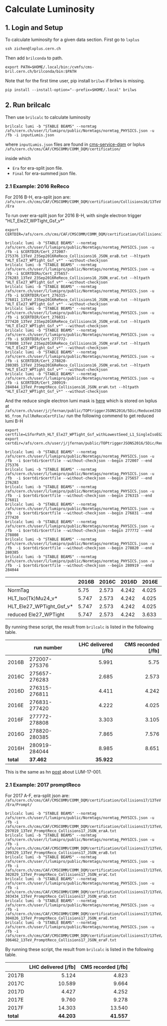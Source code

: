 # Calculate Luminosity

## 1. Login and Setup
To calculate luminosity for a given data section. First go to `lxplus`
```shell
ssh zichen@lxplus.cern.ch
```

Then add `brilconda` to path.
```shell
export PATH=$HOME/.local/bin:/cvmfs/cms-bril.cern.ch/brilconda/bin:$PATH
```

Note that for the first time user, pip install `brilws` if brilws is missing.
```shell
pip install --install-option="--prefix=$HOME/.local" brilws
```

## 2. Run brilcalc
Then use `brilcalc` to calculate luminosity

```shell
brilcalc lumi -b "STABLE BEAMS" --normtag /afs/cern.ch/user/l/lumipro/public/Normtags/normtag_PHYSICS.json -u /fb -i inputLumis.json 
```
where `inputLumis.json` files are found in [cms-service-dqm](https://cms-service-dqm.web.cern.ch/cms-service-dqm/CAF/certification/) or lxplus `/afs/cern.ch/cms/CAF/CMSCOMM/COMM_DQM/certification/`

inside which 
* `Era` for era-split json file.
* `Final` for era-summed json file.

### 2.1 Example: 2016 ReReco
For 2016 B-H, era-split json are: `/afs/cern.ch/cms/CAF/CMSCOMM/COMM_DQM/certification/Collisions16/13TeV/Era`

To run over era-split json for 2016 B-H, with single electron trigger "HLT_Ele27_WPTight_Gsf_v*"
```shell
export CERTDIR=/afs/cern.ch/cms/CAF/CMSCOMM/COMM_DQM/certification/Collisions16/13TeV/Era/ReReco/

brilcalc lumi -b "STABLE BEAMS" --normtag /afs/cern.ch/user/l/lumipro/public/Normtags/normtag_PHYSICS.json -u /fb -i $CERTDIR/Cert_272007-275376_13TeV_23Sep2016ReReco_Collisions16_JSON_eraB.txt --hltpath "HLT_Ele27_WPTight_Gsf_v*" --without-checkjson 
brilcalc lumi -b "STABLE BEAMS" --normtag /afs/cern.ch/user/l/lumipro/public/Normtags/normtag_PHYSICS.json -u /fb -i $CERTDIRo/Cert_275657-276283_13TeV_23Sep2016ReReco_Collisions16_JSON_eraC.txt --hltpath "HLT_Ele27_WPTight_Gsf_v*" --without-checkjson 
brilcalc lumi -b "STABLE BEAMS" --normtag /afs/cern.ch/user/l/lumipro/public/Normtags/normtag_PHYSICS.json -u /fb -i $CERTDIR/Cert_276315-276811_13TeV_23Sep2016ReReco_Collisions16_JSON_eraD.txt --hltpath "HLT_Ele27_WPTight_Gsf_v*" --without-checkjson 
brilcalc lumi -b "STABLE BEAMS" --normtag /afs/cern.ch/user/l/lumipro/public/Normtags/normtag_PHYSICS.json -u /fb -i $CERTDIR/Cert_276831-277420_13TeV_23Sep2016ReReco_Collisions16_JSON_eraE.txt --hltpath "HLT_Ele27_WPTight_Gsf_v*" --without-checkjson 
brilcalc lumi -b "STABLE BEAMS" --normtag /afs/cern.ch/user/l/lumipro/public/Normtags/normtag_PHYSICS.json -u /fb -i $CERTDIR/Cert_277772-278808_13TeV_23Sep2016ReReco_Collisions16_JSON_eraF.txt --hltpath "HLT_Ele27_WPTight_Gsf_v*" --without-checkjson 
brilcalc lumi -b "STABLE BEAMS" --normtag /afs/cern.ch/user/l/lumipro/public/Normtags/normtag_PHYSICS.json -u /fb -i $CERTDIR/Cert_278820-280385_13TeV_23Sep2016ReReco_Collisions16_JSON_eraG.txt --hltpath "HLT_Ele27_WPTight_Gsf_v*" --without-checkjson 
brilcalc lumi -b "STABLE BEAMS" --normtag /afs/cern.ch/user/l/lumipro/public/Normtags/normtag_PHYSICS.json -u /fb -i $CERTDIR/Cert_280919-284044_13TeV_PromptReco_Collisions16_JSON_eraH.txt --hltpath "HLT_Ele27_WPTight_Gsf_v*" --without-checkjson 
```

And the reduce single electron lumi mask is [here](https://twiki.cern.ch/twiki/bin/viewauth/CMS/TopTrigger#Summary_for_2016_Run2016B_H_25_n)
which is stored on lxplus at `/afs/cern.ch/user/j/jfernan/public/TOPtriggerJSONS2016/5Dic/ReducedJSONS_from_FullReRecoCertFile/`
run the following commend to get reduced lumi B-H

```
export certfile=LSforPath_HLT_Ele27_WPTight_Gsf_withLowestSeed_L1_SingleIsoEG26_OR_L1_SingleIsoEG28.json
export certdir=/afs/cern.ch/user/j/jfernan/public/TOPtriggerJSONS2016/5Dic/ReducedJSONS_from_FullReRecoCertFile/

brilcalc lumi -b "STABLE BEAMS" --normtag /afs/cern.ch/user/l/lumipro/public/Normtags/normtag_PHYSICS.json -u /fb  -i $certdir$certfile --without-checkjson --begin 272007 --end 275376
brilcalc lumi -b "STABLE BEAMS" --normtag /afs/cern.ch/user/l/lumipro/public/Normtags/normtag_PHYSICS.json -u /fb  -i $certdir$certfile --without-checkjson --begin 275657 --end 276283
brilcalc lumi -b "STABLE BEAMS" --normtag /afs/cern.ch/user/l/lumipro/public/Normtags/normtag_PHYSICS.json -u /fb  -i $certdir$certfile --without-checkjson --begin 276315 --end 276811
brilcalc lumi -b "STABLE BEAMS" --normtag /afs/cern.ch/user/l/lumipro/public/Normtags/normtag_PHYSICS.json -u /fb  -i $certdir$certfile --without-checkjson --begin 276831 --end 277420
brilcalc lumi -b "STABLE BEAMS" --normtag /afs/cern.ch/user/l/lumipro/public/Normtags/normtag_PHYSICS.json -u /fb  -i $certdir$certfile --without-checkjson --begin 277772 --end 278808
brilcalc lumi -b "STABLE BEAMS" --normtag /afs/cern.ch/user/l/lumipro/public/Normtags/normtag_PHYSICS.json -u /fb  -i $certdir$certfile --without-checkjson --begin 278820 --end 280385
brilcalc lumi -b "STABLE BEAMS" --normtag /afs/cern.ch/user/l/lumipro/public/Normtags/normtag_PHYSICS.json -u /fb  -i $certdir$certfile --without-checkjson --begin 280919 --end 284044

```

|                          | 2016B | 2016C | 2016D | 2016E | 2016F | 2016G | 2016H | Total      |
|--------------------------|-------|-------|-------|-------|-------|-------|-------|------------|
| NormTag                  | 5.75  | 2.573 | 4.242 | 4.025 | 3.105 | 7.576 | 8.651 | **35.922** |
| HLT_Iso(Tk)Mu24_v*       | 5.747 | 2.573 | 4.242 | 4.025 | 3.105 | 7.576 | 8.651 | **35.919** |
| HLT_Ele27_WPTight_Gsf_v* | 5.747 | 2.573 | 4.242 | 4.025 | 3.105 | 7.576 | 8.651 | **35.919** |
| reduced Ele27_WPTight    | 5.747 | 2.573 | 4.242 | 3.633 | 2.905 | 6.156 | 6.094 | **31.351** |

By running these script, the result from `brilcalc` is listed in the following table.

|       |  run number   | LHC delivered [/fb] | CMS recorded [/fb] |
|-------|---------------|--------------------:|-------------------:|
| 2016B | 272007-275376 |               5.991 |               5.75 |
| 2016C | 275657-276283 |               2.685 |              2.573 |
| 2016D | 276315-276811 |               4.411 |              4.242 |
| 2016E | 276831-277420 |               4.222 |              4.025 |
| 2016F | 277772-278808 |               3.303 |              3.105 |
| 2016G | 278820-280385 |               7.865 |              7.576 |
| 2016H | 280919-284044 |               8.985 |              8.651 |
| **total** |      **37.462** |         **35.922** |



This is the same as hn [post](https://hypernews.cern.ch/HyperNews/CMS/get/luminosity/688.html) about LUM-17-001.

### 2.1 Example: 2017 promptReco
For 2017 A-F, era-split json are: `/afs/cern.ch/cms/CAF/CMSCOMM/COMM_DQM/certification/Collisions17/13TeV/Era/Prompt/`

```shell
brilcalc lumi -b "STABLE BEAMS" --normtag /afs/cern.ch/user/l/lumipro/public/Normtags/normtag_PHYSICS.json -u /fb -i /afs/cern.ch/cms/CAF/CMSCOMM/COMM_DQM/certification/Collisions17/13TeV/Era/Prompt/Cert_294927-297019_13TeV_PromptReco_Collisions17_JSON_eraA.txt
brilcalc lumi -b "STABLE BEAMS" --normtag /afs/cern.ch/user/l/lumipro/public/Normtags/normtag_PHYSICS.json -u /fb -i /afs/cern.ch/cms/CAF/CMSCOMM/COMM_DQM/certification/Collisions17/13TeV/Era/Prompt/Cert_297020-299329_13TeV_PromptReco_Collisions17_JSON_eraB.txt
brilcalc lumi -b "STABLE BEAMS" --normtag /afs/cern.ch/user/l/lumipro/public/Normtags/normtag_PHYSICS.json -u /fb -i /afs/cern.ch/cms/CAF/CMSCOMM/COMM_DQM/certification/Collisions17/13TeV/Era/Prompt/Cert_299337-302029_13TeV_PromptReco_Collisions17_JSON_eraC.txt
brilcalc lumi -b "STABLE BEAMS" --normtag /afs/cern.ch/user/l/lumipro/public/Normtags/normtag_PHYSICS.json -u /fb -i /afs/cern.ch/cms/CAF/CMSCOMM/COMM_DQM/certification/Collisions17/13TeV/Era/Prompt/Cert_302030-303434_13TeV_PromptReco_Collisions17_JSON_eraD.txt
brilcalc lumi -b "STABLE BEAMS" --normtag /afs/cern.ch/user/l/lumipro/public/Normtags/normtag_PHYSICS.json -u /fb -i /afs/cern.ch/cms/CAF/CMSCOMM/COMM_DQM/certification/Collisions17/13TeV/Era/Prompt/Cert_303435-304826_13TeV_PromptReco_Collisions17_JSON_eraE.txt
brilcalc lumi -b "STABLE BEAMS" --normtag /afs/cern.ch/user/l/lumipro/public/Normtags/normtag_PHYSICS.json -u /fb -i /afs/cern.ch/cms/CAF/CMSCOMM/COMM_DQM/certification/Collisions17/13TeV/Era/Prompt/Cert_304911-306462_13TeV_PromptReco_Collisions17_JSON_eraF.txt
```

By running these script, the result from `brilcalc` is listed in the following table.


|       | LHC delivered [/fb] | CMS recorded [/fb] |
|-------|--------------------:|-------------------:|
| 2017B |               5.124 |              4.823 |
| 2017C |              10.589 |              9.664 |
| 2017D |               4.427 |              4.252 |
| 2017E |               9.760 |              9.278 |
| 2017F |              14.303 |             13.540 |
| **total** |      **44.203** |         **41.557** |
